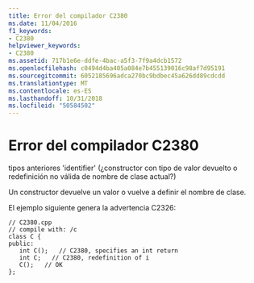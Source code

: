 ```yaml
---
title: Error del compilador C2380
ms.date: 11/04/2016
f1_keywords:
- C2380
helpviewer_keywords:
- C2380
ms.assetid: 717b1e6e-ddfe-4bac-a5f3-7f9a4dcb1572
ms.openlocfilehash: c0494d4ba405a084e7b455139016c98af7d95191
ms.sourcegitcommit: 6052185696adca270bc9bdbec45a626dd89cdcdd
ms.translationtype: MT
ms.contentlocale: es-ES
ms.lasthandoff: 10/31/2018
ms.locfileid: "50584502"
---
```

# <a name="compiler-error-c2380"></a>Error del compilador C2380

tipos anteriores 'identifier' (¿constructor con tipo de valor devuelto o redefinición no válida de nombre de clase actual?)

Un constructor devuelve un valor o vuelve a definir el nombre de clase.

El ejemplo siguiente genera la advertencia C2326:

```
// C2380.cpp
// compile with: /c
class C {
public:
   int C();   // C2380, specifies an int return
   int C;   // C2380, redefinition of i
   C();   // OK
};
```